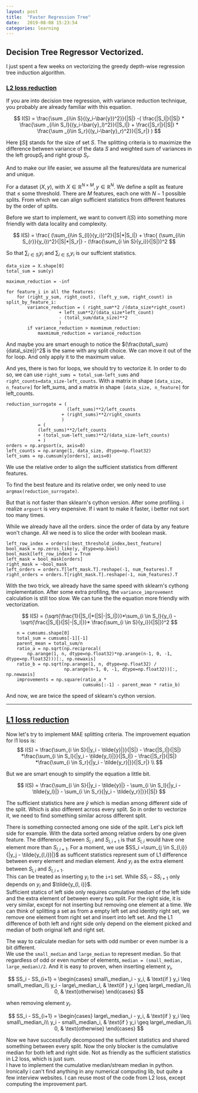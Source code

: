 ```yaml
---
layout: post
title:  "Faster Regression Tree"
date:   2019-08-08 15:23:54
categories: learning 
---
```

## Decision Tree Regressor Vectorized.

I just spent a few weeks on vectorizing the greedy depth-wise regression tree induction algorithm. 

### [L2 loss reduction]([https://github.com/yupbank/np_decision_tree/blob/a3032df27c74d16e7efd604d15a996a7b512a168/decision_tree/one.py#L52](https://github.com/yupbank/np_decision_tree/blob/a3032df27c74d16e7efd604d15a996a7b512a168/decision_tree/one.py#L52))

If you are into decision tree regression, with variance reduction technique, you probably are already familiar with this equation.

$$
I(S) = \frac{\sum _{i\in S}{(y_i-\bar{y})^2}}{|S|} -( \frac{|S_l|}{|S|} * \frac{\sum _{i\in S_l}{(y_i-\bar{y}_l)^2}}{|S_l|}  + \frac{|S_r|}{|S|} * \frac{\sum _{i\in S_r}{(y_i-\bar{y}_r)^2}}{|S_r|} )
$$

Here $\|S\|$ stands for the size of set $S$. 
The splitting criteria is to maximize the difference between variance of the data $S$ and weighted sum of variances in the left group$S_l$ and right group $S_r$.

And to make our life easier, we assume all the features/data are numerical and unique.

For a dataset $(X, y)$, with $X \in \mathbb{R}^{N\times M}, y\in \mathbb{R}^{N}$.
We define a split as feature that $\leq$ some threshold. There are $M$ features, each one with $N-1$ possible splits. 
From which we can align sufficient statistics from different features by the order of splits.

Before we start to implement, we want to convert $I(S)$ into something more friendly with data locality and complexity.

$$
I(S) = \frac{ (\sum_{i\in S_{l}}{y_i})^2}{|S|*|S_l|} + \frac{ (\sum_{i\in S_{r}}{y_i})^2}{|S|*|S_r|} - (\frac{\sum_{i \in S}{y_i}}{|S|})^2
$$

So that $\sum_{i\in S_{l}}{y_i}$ and $\sum_{i\in S_{r}}{y_i}$ is our suffcient statistics.

```
data_size = X.shape[0] 
total_sum = sum(y)

maximum_reduction = -inf

for feature_i in all the features:
	for (right_y_sum, right_cout), (left_y_sum, right_count) in split_by_feature_i:
		variance_reduction = ( right_sum**2 /(data_size*right_count) 
					+ left_sum**2/(data_size*left_count) 
					- (total_sum/data_size)**2
					)
		if variance_reduction > maxmimum_reduction:
			maxmimum_reduction = variance_reduction

```
And maybe you are smart enough to notice the $(\frac{total\_sum}{data\_size})^2$ is the same with any split choice. 
We can move it out of the for loop. And only apply it to the maximum value.

And yes, there is two for loops, we should try to vectorize it. In order to do so, we can use `right_sums = total_sum-left_sums` and `right_counts=data_size-left_counts`.
With a matrix in shape `[data_size, n_feature]` for left_sums, and a matrix in shape` [data_size, n_feature]` for left_counts.
```
reduction_surrogate = (
                       (left_sums)**2/left_counts 
                     + (right_sums)**2/right_counts
                     )
		    = (
		    (left_sums)**2/left_counts 
		    + (total_sum-left_sums)**2/(data_size-left_counts)
		    + )
orders = np.argsort(x, axis=0)
left_counts = np.arange(1, data_size, dtype=np.float32)
left_sums = np.cumsum(y[orders], axis=0)
```

We use the relative order to align the sufficient statistics from different features. 

To find the best feature and its relative order, we only need to use `argmax(reduction_surrogate)`.  

But that is not faster than sklearn's cython version. After some profiling. i realize `argsort` is very expensive. If i want to make it faster, i better not sort too many times. 

While we already have all the orders. since the order of data by any feature won't change. All we need is to slice the order with boolean mask.
```
left_row_index = orders[:best_threshold_index,best_feature]
bool_mask = np.zeros_like(y, dtype=np.bool)
bool_mask[left_row_index] = True
left_mask = bool_mask[orders]
right_mask = ~bool_mask
left_orders = orders.T[left_mask.T].reshape(-1, num_features).T
right_orders = orders.T[right_mask.T].reshape(-1, num_features).T
```

With the two trick, we already have the same speed with sklearn's cythong implementation. After some extra profiling, the `variance_improvement` calculation is still too slow. 
We can tune the the equation more friendly with vectorization.

$$
I(S) = (\sqrt{\frac{1}{|S_l|*(|S|-|S_l|)}}*\sum_{i \in S_l}{y_i} - \sqrt{\frac{|S_l|}{|S|-|S_l|}}* \frac{\sum_{i \in S}{y_i}}{|S|})^2
$$


```
    n = cumsums.shape[0]
    total_sum = cumsums[-1][-1]
    parent_mean = total_sum/n
    ratio_a = np.sqrt(np.reciprocal(
        np.arange(1, n, dtype=np.float32)*np.arange(n-1, 0, -1, dtype=np.float32)))[:, np.newaxis]
    ratio_b = np.sqrt(np.arange(1, n, dtype=np.float32) /
                      np.arange(n-1, 0, -1, dtype=np.float32))[:, np.newaxis]
    improvements = np.square(ratio_a *
                             cumsums[:-1] - parent_mean * ratio_b)
```

And now, we are twice the speed of sklearn's cython version.

-----

## [L1 loss reduction]([https://github.com/yupbank/np_decision_tree/blob/a3032df27c74d16e7efd604d15a996a7b512a168/decision_tree/strategy_l1.py#L39](https://github.com/yupbank/np_decision_tree/blob/a3032df27c74d16e7efd604d15a996a7b512a168/decision_tree/strategy_l1.py#L39))

Now let's try to implement MAE splitting criteria.  The improvement equation for l1 loss is:
$$
I(S) = \frac{\sum_{i \in S}{|y_i - \tilde{y}|}}{|S|}  -  \frac{|S_l|}{|S|} *\frac{\sum_{i \in S_l}{|y_i - \tilde{y_l}|}}{|S_l|}  -  \frac{|S_r|}{|S|} *\frac{\sum_{i \in S_r}{|y_i - \tilde{y_r}|}}{|S_r|}  \\
$$

But we are smart enough to simplify the equation a little bit.

$$
I(S) = \frac{\sum_{i \in S}{|y_i - \tilde{y}|} - \sum_{i \in S_l}{|y_i - \tilde{y_l}|} -  \sum_{i \in S_r}{|y_i - \tilde{y_r}|}}{|S|}
$$

The sufficient statistics here are $\tilde{y}$ which is median among different side of the split. Which is also different across every split. So in order to vectorize it, we need to find something similar across different split.

There is something connected among one side of the split. 
Let's pick left side for example. With the data sorted among relative orders by one given feature. 
The difference between $S_{l,i}$ and $S_{l,i+1}$ is that $S_{l, i}$ would have one element more than $S_{l,i+1}$. 
For a moment, we use $SS_i =\sum_{j \in S_{l,i}}{|y_j - \tilde{y_{l,i}}|}$  as sufficent statistics represent sum of L1 difference between every element and median element. 
And $y_i$ as the extra element between $S_{l,i}$ and $S_{l,i+1}$.  
This can be treated as inserting $y_i$ to the `i+1` set. 
While $SS_i - SS_{i+1}$  only depends on $y_i$ and $\tilde{y_{l, i}}$.  
Sufficient statics of left side only requires cumulative median of the left side and the extra element of between every two split. 
For the right side, it is very similar, except for not inserting but removing one element at a time.
We can think of splitting a set as from a empty left set and identity right set, we remove one element from right set and insert into left set. 
And the L1 difference of both left and right side only depend on the element picked and median of both original left and right set. 

The way to calculate median for sets with odd number or even number is  a bit different.  
We use the `small_median` and `large_median` to represent median. 
So that regardless of odd or even number of elements, `median = (small_median, large_median)/2`. 
And it is easy to proven, when inserting element $y_i$, 

$$
SS_i - SS_{i+1} = 
\begin{cases}
    small\_median_i - y_i,         & \text{if } y_i \leq small\_median_i\\
        y_i - large\_median_i,         & \text{if } y_i \geq large\_median_i\\
    0,                                & \text{otherwise}
\end{cases}
$$

when removing element $y_i$.

$$
SS_i - SS_{i+1} = 
\begin{cases}
    large\_median_i - y_i,         & \text{if } y_i \leq small\_median_i\\
        y_i - small\_median_i,         & \text{if } y_i \geq large\_median_i\\
    0,                                & \text{otherwise}
\end{cases}
$$

Now we have successfully decomposed the sufficient statistics and shared something between every split. 
Now the only blocker is the cumulative median for both left and right side. 
Not as friendly as the sufficient statistics in L2 loss, which is just sum.   
I have to implement the cumulative median/stream median in python. 
Ironically i can't find anything in any numerical computing lib, but quite a few interview websites. 
I can reuse most of the code from L2 loss, except computing the improvement part. 
